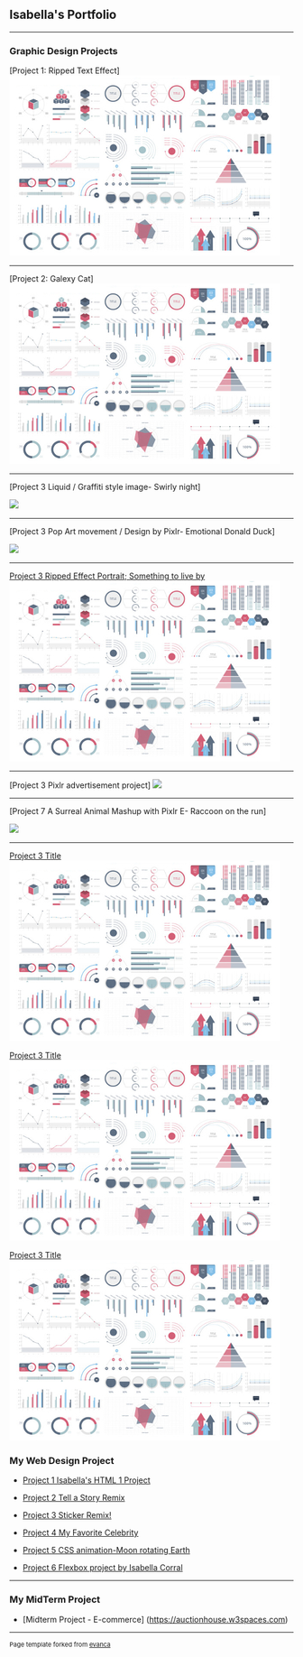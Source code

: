 ## Isabella's Portfolio

---

### Graphic Design Projects

[Project 1: Ripped Text Effect]
<img src="images/dummy_thumbnail.jpg?raw=true"/>

---
[Project 2: Galexy Cat]
<img src="images/dummy_thumbnail.jpg?raw=true"/>

---
[Project 3 Liquid / Graffiti style image- Swirly night] 

<img src="https://v1.padlet.pics/1/image.webp?t=c_limit%2Cdpr_1%2Ch_434%2Cw_508&url=https%3A%2F%2Fpadlet-uploads.storage.googleapis.com%2F1909651983%2F13fad627c333b912ff5e155c9b8f13ed%2FPICASSCO.png"/>

---
[Project 3 Pop Art movement / Design by Pixlr- Emotional Donald Duck]
          
<img src="https://v1.padlet.pics/1/image.webp?t=c_limit%2Cdpr_1%2Ch_508%2Cw_508&url=https%3A%2F%2Fpadlet-uploads.storage.googleapis.com%2F1909651983%2F1b16bba0d94d28be00c1ead0292ce682%2FWaltDisney_DonaldDuck_square_1200x1200.jpg"/>

---
[Project 3 Ripped Effect Portrait; Something to live by](http://example.com/)
<img src="images/dummy_thumbnail.jpg?raw=true"/>

---
[Project 3 Pixlr advertisement project]
<img src="images/![Clemons cologne Ad](https://user-images.githubusercontent.com/117403987/207924624-c5efaab6-bae7-4e07-88fb-9611af59570b.jpg)"/>

---
[Project 7 A Surreal Animal Mashup with Pixlr E- Raccoon on the run]

<img src="https://v1.padlet.pics/1/image.webp?t=c_limit%2Cdpr_1%2Ch_429%2Cw_508&url=https%3A%2F%2Fpadlet-uploads.storage.googleapis.com%2F1909651983%2F875832148d9c497616d4e8a906044e75%2FA_Surreal_Animal_Mashup_with_Pixlr_E.jpg"/>

---
[Project 3 Title](http://example.com/)
<img src="images/dummy_thumbnail.jpg?raw=true"/>

[Project 3 Title](http://example.com/)
<img src="images/dummy_thumbnail.jpg?raw=true"/>

[Project 3 Title](http://example.com/)
<img src="images/dummy_thumbnail.jpg?raw=true"/>

### My Web Design Project

- [Project 1 Isabella's HTML 1 Project](https://trinket.io/html/f91d4af5cf)

- [Project 2 Tell a Story Remix](https://trinket.io/html/6fbcc2c66c)

- [Project 3 Sticker Remix!](https://trinket.io/html/7b7c215543)

- [Project 4 My Favorite Celebrity](https://trinket.io/html/24e444179c)

- [Project 5 CSS animation-Moon rotating Earth](https://trinket.io/html/279668bf1b)

- [Project 6 Flexbox project by Isabella Corral](https://trinket.io/html/bd557ba8ea)

---

### My MidTerm Project

- [Midterm Project - E-commerce] (https://auctionhouse.w3spaces.com)


       


---
<p style="font-size:11px">Page template forked from <a href="https://github.com/evanca/quick-portfolio">evanca</a></p>
<!-- Remove above link if you don't want to attibute -->

